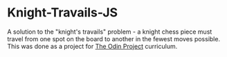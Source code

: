 # Knight-Travails-JS
A solution to the "knight's travails" problem - a knight chess piece must travel from one spot on the board to another in the fewest moves possible. This was done as a project for [The Odin Project](https://www.https://www.theodinproject.com/) curriculum. 